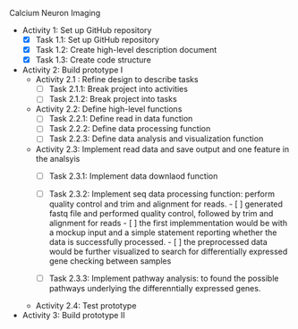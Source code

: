 Calcium Neuron Imaging 

- Activity 1: Set up GitHub repository
  - [X] Task 1.1: Set up GitHub repository
  - [X] Task 1.2: Create high-level description document
  - [X] Task 1.3: Create code structure
- Activity 2: Build prototype I
  - Activity 2.1 : Refine design to describe tasks
    - [ ] Task 2.1.1: Break project into activities
    - [ ] Task 2.1.2: Break project into tasks
  - Activity 2.2: Define high-level functions
    - [ ] Task 2.2.1: Define read in data function
    - [ ] Task 2.2.2: Define data processing function 
    - [ ] Task 2.2.3: Define data analysis and visualization function 
  - Activity 2.3: Implement read data and save output and one feature in the analsyis
    - [ ] Task 2.3.1: Implement data downlaod function
    - [ ] Task 2.3.2: Implement seq data processing function: perform quality control and trim and alignment for reads.
          - [ ] generated fastq file and performed quality control, followed by trim and alignment for reads
          - [ ] the first implemmentation would be with a mockup input and a simple statement reporting whether the data is successfully processed.
          - [ ] the preprocessed data would be further visualized to search for differentially expressed gene checking between samples

    - [ ] Task 2.3.3: Implement pathway analysis: to found the possible pathways underlying the differenntially expressed genes.
  - Activity 2.4: Test prototype 
- Activity 3: Build prototype II
